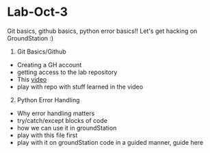 # Lab-Oct-3
Git basics, github basics, python error basics!! Let's get hacking on GroundStation :)


1. Git Basics/Github
- Creating a GH account
- getting access to the lab repository
- This [video](https://www.youtube.com/watch?v=mJ-qvsxPHpY&pp=ygUPZ2l0IGZvciBkdW1taWVz)
- play with repo with stuff learned in the video

2. Python Error Handling
- Why error handling matters
- try/catch/except blocks of code
- how we can use it in groundStation
- play with this file first
- play with it on groundStation code in a guided manner, guide here
